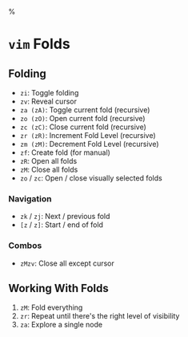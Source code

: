 %

# `vim` Folds

## Folding

- `zi`: Toggle folding
- `zv`: Reveal cursor
- `za (zA)`: Toggle current fold (recursive)
- `zo (zO)`: Open current fold (recursive)
- `zc (zC)`: Close current fold (recursive)
- `zr (zR)`: Increment Fold Level (recursive)
- `zm (zM)`: Decrement Fold Level (recursive)
- `zf`: Create fold (for manual)
- `zR`: Open all folds
- `zM`: Close all folds
- `zo` / `zc`: Open / close visually selected folds

### Navigation

- `zk` / `zj`: Next / previous fold
- `[z` / `z]`: Start / end of fold

### Combos

- `zMzv`: Close all except cursor

## Working With Folds

1. `zM`: Fold everything
2. `zr`: Repeat until there's the right level of visibility
3. `za`: Explore a single node
